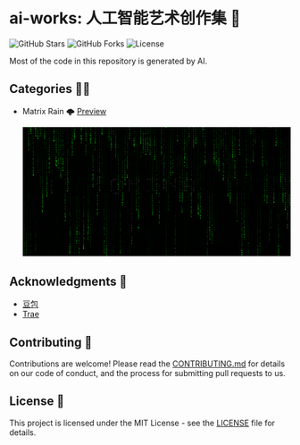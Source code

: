 # ai-works: 人工智能艺术创作集 🎨

![GitHub Stars](https://img.shields.io/github/stars/mrhuo/ai-works?style=social) ![GitHub Forks](https://img.shields.io/github/forks/mrhuo/ai-works?style=social) ![License](https://img.shields.io/github/license/mrhuo/ai-works)


Most of the code in this repository is generated by AI.

## Categories 👩‍💻

- Matrix Rain 🌩️ [Preview](https://github.com/mrhuo/ai-works/tree/main/matrix-rain)

  ![ScreenShot1](matrix-rain/screenshot.gif)


## Acknowledgments 🙏
- [豆包](https://www.doubao.com/)
- [Trae](https://www.trae.com.cn/)

## Contributing 🤝

Contributions are welcome! Please read the [CONTRIBUTING.md](CONTRIBUTING.md) for details on our code of conduct, and the process for submitting pull requests to us.

## License 📜

This project is licensed under the MIT License - see the [LICENSE](LICENSE) file for details.

